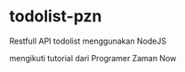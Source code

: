 # todolist-pzn
Restfull API todolist menggunakan NodeJS

mengikuti tutorial dari Programer Zaman Now

